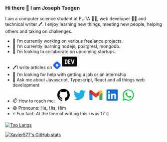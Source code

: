 ### Hi there 👋 I am Joseph Tsegen

<head>
<link href='https://unpkg.com/boxicons@2.0.9/css/boxicons.min.css' rel='stylesheet'>
</head>

I am a computer science student at FUTA 🧑‍🎓, web developer 👨‍💻 and technical writer 🖊️.
I enjoy learning new things, meeting new people, helping others and taking on challenges.

- 🔭 I’m currently working on various freelance projects.
- 🌱 I’m currently learning nodejs, postgresl, mongodb.
- 👯 I’m looking to collaborate on upcoming startups.
- 🖊️I️️ write articles on [<img src="./icons/hashnode.png" height=24 alt="hashnode_icon" />](https://hashnode.com/@xavier577) [![dev.to_icon](./icons/devto.svg)](https://dev.to/xavier577)
- 🤔 I’m looking for help with getting a job or an internship
- 💬 Ask me about Javascript, Typescript, React and all things web development
- 📫 How to reach me: [![github_icon](./icons/github.svg)](http://github.com/Xavier577)
  [![twitter_icon](./icons/twitter.svg)](https://twitter.com/Tsegs_tech)
  [![gmail_icon](./icons/gmail.svg)](mailto:josephtsegen10@gmail.com)
  [![linkedIn_icon](./icons/linkedin.svg)](https://www.linkedin.com/in/joseph-tsegen-b023a11b8/)
  [![whatsapp_icon](./icons/whatsapp.svg)](https://wa.me/2348050896109)
- 😄 Pronouns: He, His, Him
- ⚡ Fun fact: At the time of writing this i was 17 :)

[![Top Langs](https://github-readme-stats.vercel.app/api/top-langs/?username=Xavier577&layout=compact&theme=dark)](https://github.com/Xaiver577/github-readme-stats)

[![Xavier577's GitHub stats](https://github-readme-stats.vercel.app/api?username=xavier577&theme=dark)](https://github.com/xavier577/github-readme-stats)
